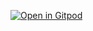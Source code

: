 [![Open in Gitpod](https://gitpod.io/button/open-in-gitpod.svg)](https://gitpod.io/#https://github.com/jazzwang/dotnet-codespace)
